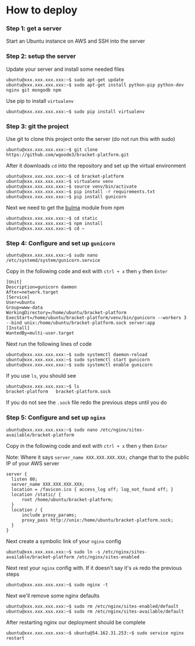 # How to deploy

### Step 1: get a server

Start an Ubuntu instance on AWS and SSH into the server

### Step 2: setup the server

Update your server and install some needed files

```shell
ubuntu@xxx.xxx.xxx.xxx:~$ sudo apt-get update
ubuntu@xxx.xxx.xxx.xxx:~$ sudo apt-get install python-pip python-dev nginx git mongodb npm
```

Use pip to install ```virtualenv```

```shell
ubuntu@xxx.xxx.xxx.xxx:~$ sudo pip install virtualenv
```

### Step 3: git the project 

Use git to clone this project onto the server (do not run this with sudo)

```shell
ubuntu@xxx.xxx.xxx.xxx:~$ git clone https://github.com/wgoode3/bracket-platform.git
```

After it downloads ```cd``` into the repository and set up the virtual environment

```shell
ubuntu@xxx.xxx.xxx.xxx:~$ cd bracket-platform
ubuntu@xxx.xxx.xxx.xxx:~$ virtualenv venv
ubuntu@xxx.xxx.xxx.xxx:~$ source venv/bin/activate
ubuntu@xxx.xxx.xxx.xxx:~$ pip install -r requirements.txt
ubuntu@xxx.xxx.xxx.xxx:~$ pip install gunicorn
```

Next we need to get the [bulma](https://bulma.io/) module from npm

```shell
ubuntu@xxx.xxx.xxx.xxx:~$ cd static
ubuntu@xxx.xxx.xxx.xxx:~$ npm install
ubuntu@xxx.xxx.xxx.xxx:~$ cd ~
```

### Step 4: Configure and set up ```gunicorn```

```shell
ubuntu@xxx.xxx.xxx.xxx:~$ sudo nano /etc/systemd/system/gunicorn.service
```

Copy in the following code and exit with ```ctrl + x``` then ```y``` then ```Enter```

```
[Unit]
Description=gunicorn daemon
After=network.target
[Service]
User=ubuntu
Group=www-data
WorkingDirectory=/home/ubuntu/bracket-platform
ExecStart=/home/ubuntu/bracket-platform/venv/bin/gunicorn --workers 3 --bind unix:/home/ubuntu/bracket-platform.sock server:app
[Install]
WantedBy=multi-user.target
```

Next run the following lines of code

```shell
ubuntu@xxx.xxx.xxx.xxx:~$ sudo systemctl daemon-reload
ubuntu@xxx.xxx.xxx.xxx:~$ sudo systemctl start gunicorn
ubuntu@xxx.xxx.xxx.xxx:~$ sudo systemctl enable gunicorn
```

If you use ```ls```, you should see

```shell
ubuntu@xxx.xxx.xxx.xxx:~$ ls
bracket-platform   bracket-platform.sock
```

If you do not see the ```.sock``` file redo the previous steps until you do

### Step 5: Configure and set up ```nginx```

```shell
ubuntu@xxx.xxx.xxx.xxx:~$ sudo nano /etc/nginx/sites-available/bracket-platform
```

Copy in the following code and exit with ```ctrl + x``` then ```y``` then ```Enter```

Note: Where it says ```server_name XXX.XXX.XXX.XXX;``` change that to the public IP of your AWS server

```
server {
  listen 80;
  server_name XXX.XXX.XXX.XXX;
  location = /favicon.ico { access_log off; log_not_found off; }
  location /static/ {
      root /home/ubuntu/bracket-platform;
  }
  location / {
      include proxy_params;
      proxy_pass http://unix:/home/ubuntu/bracket-platform.sock;
  }
}
```

Next create a symbolic link of your ```nginx``` config

```shell
ubuntu@xxx.xxx.xxx.xxx:~$ sudo ln -s /etc/nginx/sites-available/bracket-platform /etc/nginx/sites-enabled
```

Next rest your ```nginx``` config with. If it doesn't say it's ```ok``` redo the previous steps

```shell
ubuntu@xxx.xxx.xxx.xxx:~$ sudo nginx -t
```

Next we'll remove some nginx defaults

```shell
ubuntu@xxx.xxx.xxx.xxx:~$ sudo rm /etc/nginx/sites-enabled/default
ubuntu@xxx.xxx.xxx.xxx:~$ sudo rm /etc/nginx/sites-available/default
```

After restarting nginx our deployment should be complete

```shell
ubuntu@xxx.xxx.xxx.xxx:~$ ubuntu@54.162.31.253:~$ sudo service nginx restart
```
